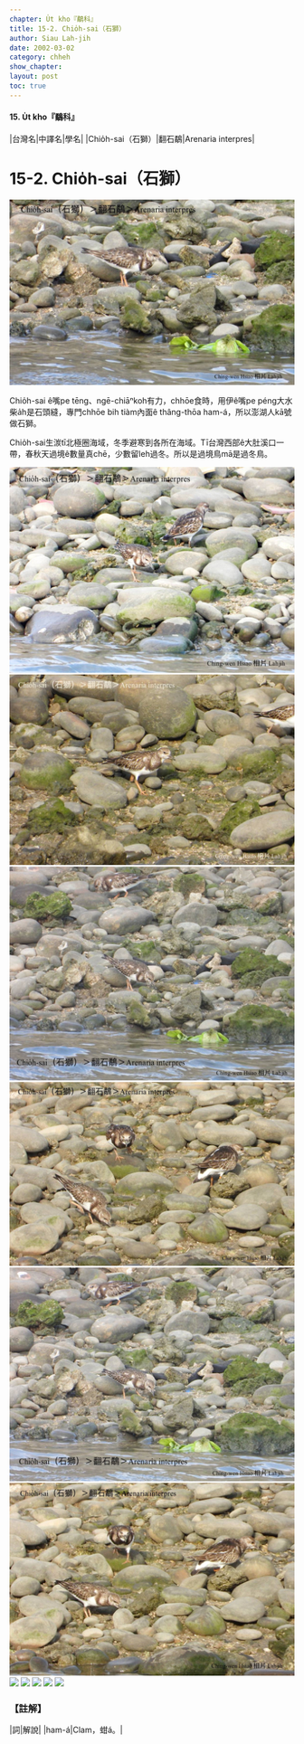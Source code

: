 ```yaml
---
chapter: U̍t kho『鷸科』
title: 15-2. Chio̍h-sai（石獅）
author: Siau Lah-jih
date: 2002-03-02
category: chheh
show_chapter: 
layout: post
toc: true
---
```


#### 15. U̍t kho『鷸科』

|台灣名|中譯名|學名|
|Chio̍h-sai（石獅）|翻石鷸|Arenaria interpres|


# 15-2. Chio̍h-sai（石獅）


![](../too5/15/15-2-2.Chio̍h-sa.jpg)


Chio̍h-sai ê嘴pe tēng、ngē-chiāⁿkoh有力，chhōe食時，用伊ê嘴pe péng大水柴a̍h是石頭縫，專門chhōe bih tiàm內面ê thâng-thōa ham-á，所以澎湖人kā號做石獅。

Chio̍h-sai生湠tī北極圈海域，冬季避寒到各所在海域。Tī台灣西部ê大肚溪口一帶，春秋天過境ê數量真chē，少數留leh過冬。所以是過境鳥mā是過冬鳥。


![](../too5/15/15-2-1.Chio̍h-sa.jpg)
![](../too5/15/15-2-7.Chio̍h-sa.jpg)
![](../too5/15/15-2-3.Chio̍h-sa.jpg)
![](../too5/15/15-2-5.Chio̍h-sa.jpg)
![](../too5/15/15-2-4.Chio̍h-sa.jpg)
![](../too5/15/15-2-6.Chio̍h-sa.jpg)
![](../too5/15/15-2-8.Chio̍h-sa.jpg)
![](../too5/15/15-2-9.Chio̍h-sa.jpg)
![](../too5/15/15-2-10.Chio̍h-sa.jpg)
![](../too5/15/15-2-11.Chio̍h-sa.jpg)
![](../too5/15/15-2-12.Chio̍h-sa.jpg)


### 【註解】

|詞|解說|
|ham-á|Clam，蚶á。|
